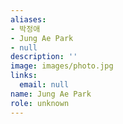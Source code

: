 ```yaml
---
aliases:
- 박정애
- Jung Ae Park
- null
description: ''
image: images/photo.jpg
links:
  email: null
name: Jung Ae Park
role: unknown
---
```

